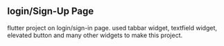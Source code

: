 ## login/Sign-Up Page
flutter project on login/sign-in page.
used tabbar widget, textfield widget, elevated button and many other widgets to make this project.
